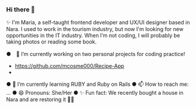 ### Hi there 👋

<!--
**mcosme000/mcosme000** is a ✨ _special_ ✨ repository because its `README.md` (this file) appears on your GitHub profile.

Here are some ideas to get you started:

- 🔭 I’m currently working on ...
- 🌱 I’m currently learning ...
- 👯 I’m looking to collaborate on ...
- 🤔 I’m looking for help with ...
- 💬 Ask me about ...
- 📫 How to reach me: ...
- 😄 Pronouns: ...
- ⚡ Fun fact: ...
-->


✨ I'm Maria, a self-taught frontend developer and UX/UI designer based in Nara. I used to work in the tourism industry, but now I'm looking for new opportunities in the IT industry.
When I’m not coding, I will probably be taking photos or reading some book. 


●　🔭 I’m currently working on two personal projects for coding practice! 
  - <a href="" target="_blank">https://github.com/mcosme000/Recipe-App</a>
  - 
● 🌱 I’m currently learning RUBY and Ruby on Rails
● 📫 How to reach me: ...
● 😄 Pronouns: She/Her
● ✨ Fun fact: We recently bought a house in Nara and are restoring it 🔨🏡
